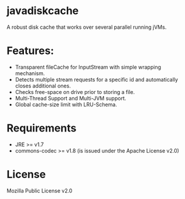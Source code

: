 javadiskcache
=============

A robust disk cache that works over several parallel running jVMs.

 
Features:
=============

 * Transparent fileCache for InputStream with simple wrapping mechanism.
 * Detects multiple stream requests for a specific id and automatically closes additional ones.
 * Checks free-space on drive prior to storing a file.
 * Multi-Thread Support and Multi-JVM support.
 * Global cache-size limit with LRU-Schema.


Requirements
=============
 * JRE >= v1.7
 * commons-codec >= v1.8 (is issued under the Apache License v2.0)

License
=============
 Mozilla Public License v2.0